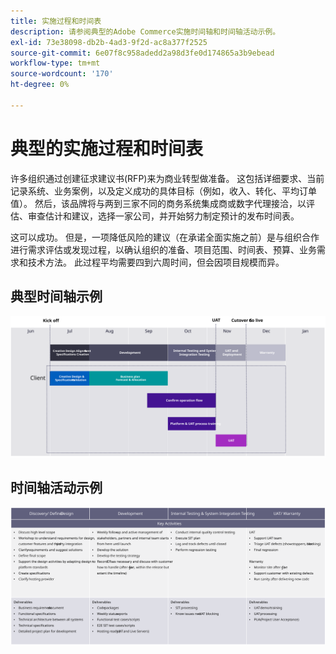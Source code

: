 ```yaml
---
title: 实施过程和时间表
description: 请参阅典型的Adobe Commerce实施时间轴和时间轴活动示例。
exl-id: 73e38098-db2b-4ad3-9f2d-ac8a377f2525
source-git-commit: 6e07f8c958adedd2a98d3fe0d174865a3b9ebead
workflow-type: tm+mt
source-wordcount: '170'
ht-degree: 0%

---
```



# 典型的实施过程和时间表

许多组织通过创建征求建议书(RFP)来为商业转型做准备。 这包括详细要求、当前记录系统、业务案例，以及定义成功的具体目标（例如，收入、转化、平均订单值）。 然后，该品牌将与两到三家不同的商务系统集成商或数字代理接洽，以评估、审查估计和建议，选择一家公司，并开始努力制定预计的发布时间表。

这可以成功。 但是，一项降低风险的建议（在承诺全面实施之前）是与组织合作进行需求评估或发现过程，以确认组织的准备、项目范围、时间表、预算、业务需求和技术方法。 此过程平均需要四到六周时间，但会因项目规模而异。

## 典型时间轴示例

![典型商务实施时间轴示例](../../assets/playbooks/timeline-example.svg)

## 时间轴活动示例

![商务实施时间轴活动示例](../../assets/playbooks/timeline-activities-example.svg)
